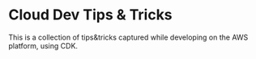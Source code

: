 # Cloud Dev Tips & Tricks

This is a collection of tips&tricks captured while developing on the AWS platform, using CDK.

